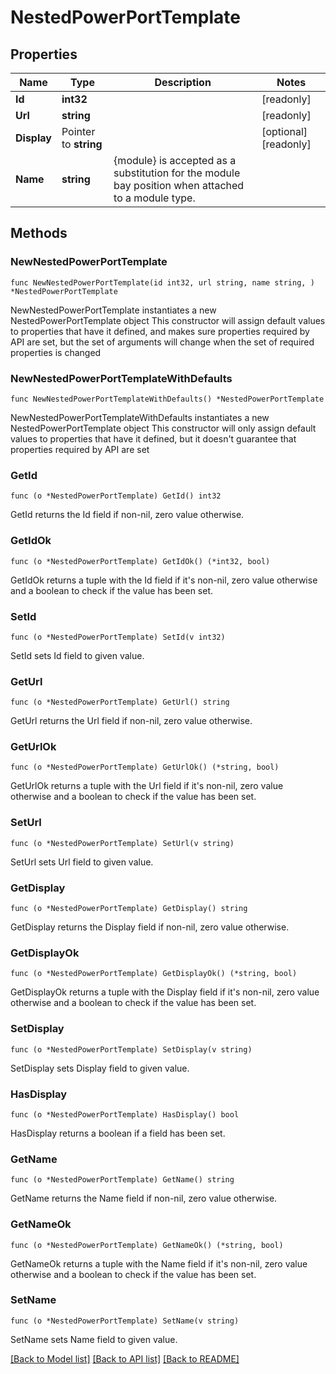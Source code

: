 # NestedPowerPortTemplate

## Properties

Name | Type | Description | Notes
------------ | ------------- | ------------- | -------------
**Id** | **int32** |  | [readonly] 
**Url** | **string** |  | [readonly] 
**Display** | Pointer to **string** |  | [optional] [readonly] 
**Name** | **string** | {module} is accepted as a substitution for the module bay position when attached to a module type. | 

## Methods

### NewNestedPowerPortTemplate

`func NewNestedPowerPortTemplate(id int32, url string, name string, ) *NestedPowerPortTemplate`

NewNestedPowerPortTemplate instantiates a new NestedPowerPortTemplate object
This constructor will assign default values to properties that have it defined,
and makes sure properties required by API are set, but the set of arguments
will change when the set of required properties is changed

### NewNestedPowerPortTemplateWithDefaults

`func NewNestedPowerPortTemplateWithDefaults() *NestedPowerPortTemplate`

NewNestedPowerPortTemplateWithDefaults instantiates a new NestedPowerPortTemplate object
This constructor will only assign default values to properties that have it defined,
but it doesn't guarantee that properties required by API are set

### GetId

`func (o *NestedPowerPortTemplate) GetId() int32`

GetId returns the Id field if non-nil, zero value otherwise.

### GetIdOk

`func (o *NestedPowerPortTemplate) GetIdOk() (*int32, bool)`

GetIdOk returns a tuple with the Id field if it's non-nil, zero value otherwise
and a boolean to check if the value has been set.

### SetId

`func (o *NestedPowerPortTemplate) SetId(v int32)`

SetId sets Id field to given value.


### GetUrl

`func (o *NestedPowerPortTemplate) GetUrl() string`

GetUrl returns the Url field if non-nil, zero value otherwise.

### GetUrlOk

`func (o *NestedPowerPortTemplate) GetUrlOk() (*string, bool)`

GetUrlOk returns a tuple with the Url field if it's non-nil, zero value otherwise
and a boolean to check if the value has been set.

### SetUrl

`func (o *NestedPowerPortTemplate) SetUrl(v string)`

SetUrl sets Url field to given value.


### GetDisplay

`func (o *NestedPowerPortTemplate) GetDisplay() string`

GetDisplay returns the Display field if non-nil, zero value otherwise.

### GetDisplayOk

`func (o *NestedPowerPortTemplate) GetDisplayOk() (*string, bool)`

GetDisplayOk returns a tuple with the Display field if it's non-nil, zero value otherwise
and a boolean to check if the value has been set.

### SetDisplay

`func (o *NestedPowerPortTemplate) SetDisplay(v string)`

SetDisplay sets Display field to given value.

### HasDisplay

`func (o *NestedPowerPortTemplate) HasDisplay() bool`

HasDisplay returns a boolean if a field has been set.

### GetName

`func (o *NestedPowerPortTemplate) GetName() string`

GetName returns the Name field if non-nil, zero value otherwise.

### GetNameOk

`func (o *NestedPowerPortTemplate) GetNameOk() (*string, bool)`

GetNameOk returns a tuple with the Name field if it's non-nil, zero value otherwise
and a boolean to check if the value has been set.

### SetName

`func (o *NestedPowerPortTemplate) SetName(v string)`

SetName sets Name field to given value.



[[Back to Model list]](../README.md#documentation-for-models) [[Back to API list]](../README.md#documentation-for-api-endpoints) [[Back to README]](../README.md)


